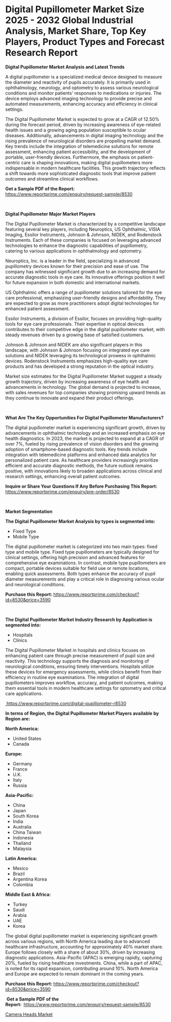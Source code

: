 <p><h1>Digital Pupillometer Market Size 2025 - 2032 Global Industrial Analysis, Market Share, Top Key Players, Product Types and Forecast Research Report</h1></p><p><strong>Digital Pupillometer Market Analysis and Latest Trends</strong></p>
<p><p>A digital pupillometer is a specialized medical device designed to measure the diameter and reactivity of pupils accurately. It is primarily used in ophthalmology, neurology, and optometry to assess various neurological conditions and monitor patients' responses to medications or injuries. The device employs advanced imaging technology to provide precise and automated measurements, enhancing accuracy and efficiency in clinical settings.</p><p>The Digital Pupillometer Market is expected to grow at a CAGR of 12.50% during the forecast period, driven by increasing awareness of eye-related health issues and a growing aging population susceptible to ocular diseases. Additionally, advancements in digital imaging technology and the rising prevalence of neurological disorders are propelling market demand. Key trends include the integration of telemedicine solutions for remote assessment, enhancing patient accessibility, and the development of portable, user-friendly devices. Furthermore, the emphasis on patient-centric care is shaping innovations, making digital pupillometers more indispensable in modern healthcare facilities. This growth trajectory reflects a shift towards more sophisticated diagnostic tools that improve patient outcomes and streamline clinical workflows.</p></p>
<p><strong>Get a Sample PDF of the Report:&nbsp;</strong> <a href="https://www.reportprime.com/enquiry/request-sample/8530?utm_campaign=2990&utm_medium=2&utm_source=Github&utm_content=ia&utm_term=19032025&utm_id=digital-pupillometer">https://www.reportprime.com/enquiry/request-sample/8530</a></p>
<p>&nbsp;</p>
<p><strong>Digital Pupillometer Major Market Players</strong></p>
<p><p>The Digital Pupillometer Market is characterized by a competitive landscape featuring several key players, including Neuroptics, US Ophthalmic, VISIA Imaging, Essilor Instruments, Johnson & Johnson, NIDEK, and Rodenstock Instruments. Each of these companies is focused on leveraging advanced technologies to enhance the diagnostic capabilities of pupillometry, catering to various applications in ophthalmology and optometry.</p><p>Neuroptics, Inc. is a leader in the field, specializing in advanced pupillometry devices known for their precision and ease of use. The company has witnessed significant growth due to an increasing demand for accurate diagnostic tools in eye care. Its innovative offerings position it well for future expansion in both domestic and international markets.</p><p>US Ophthalmic offers a range of pupillometer solutions tailored for the eye care professional, emphasizing user-friendly designs and affordability. They are expected to grow as more practitioners adopt digital technologies for enhanced patient assessment.</p><p>Essilor Instruments, a division of Essilor, focuses on providing high-quality tools for eye care professionals. Their expertise in optical devices contributes to their competitive edge in the digital pupillometer market, with steady revenues driven by a growing base of satisfied customers.</p><p>Johnson & Johnson and NIDEK are also significant players in this landscape, with Johnson & Johnson focusing on integrated eye care solutions and NIDEK leveraging its technological prowess in ophthalmic devices. Rodenstock Instruments emphasizes high-quality eye care products and has developed a strong reputation in the optical industry.</p><p>Market size estimates for the Digital Pupillometer Market suggest a steady growth trajectory, driven by increasing awareness of eye health and advancements in technology. The global demand is projected to increase, with sales revenues for top companies showing promising upward trends as they continue to innovate and expand their product offerings.</p></p>
<p>&nbsp;</p>
<p><strong>What Are The Key Opportunities For Digital Pupillometer Manufacturers?</strong></p>
<p><p>The digital pupillometer market is experiencing significant growth, driven by advancements in ophthalmic technology and an increased emphasis on eye health diagnostics. In 2023, the market is projected to expand at a CAGR of over 7%, fueled by rising prevalence of vision disorders and the growing adoption of smartphone-based diagnostic tools. Key trends include integration with telemedicine platforms and enhanced data analytics for personalized patient care. As healthcare providers increasingly prioritize efficient and accurate diagnostic methods, the future outlook remains positive, with innovations likely to broaden applications across clinical and research settings, enhancing overall patient outcomes.</p></p>
<p><strong>Inquire or Share Your Questions If Any Before Purchasing This Report:</strong> <a href="https://www.reportprime.com/enquiry/pre-order/8530?utm_campaign=2990&utm_medium=2&utm_source=Github&utm_content=ia&utm_term=19032025&utm_id=digital-pupillometer">https://www.reportprime.com/enquiry/pre-order/8530</a></p>
<p>&nbsp;</p>
<p><strong>Market Segmentation</strong></p>
<p><strong>The Digital Pupillometer Market Analysis by types is segmented into:</strong></p>
<p><ul><li>Fixed Type</li><li>Mobile Type</li></ul></p>
<p><p>The digital pupillometer market is categorized into two main types: fixed type and mobile type. Fixed type pupillometers are typically designed for clinical settings, offering high precision and advanced features for comprehensive eye examinations. In contrast, mobile type pupillometers are compact, portable devices suitable for field use or remote locations, enabling quick assessments. Both types enhance the accuracy of pupil diameter measurements and play a critical role in diagnosing various ocular and neurological conditions.</p></p>
<p><strong>Purchase this Report:&nbsp;</strong><a href="https://www.reportprime.com/checkout?id=8530&price=3590&utm_campaign=2990&utm_medium=2&utm_source=Github&utm_content=ia&utm_term=19032025&utm_id=digital-pupillometer">https://www.reportprime.com/checkout?id=8530&price=3590</a></p>
<p>&nbsp;</p>
<p><strong>The Digital Pupillometer Market Industry Research by Application is segmented into:</strong></p>
<p><ul><li>Hospitals</li><li>Clinics</li></ul></p>
<p><p>The Digital Pupillometer Market in hospitals and clinics focuses on enhancing patient care through precise measurement of pupil size and reactivity. This technology supports the diagnosis and monitoring of neurological conditions, ensuring timely interventions. Hospitals utilize these devices for emergency assessments, while clinics benefit from their efficiency in routine eye examinations. The integration of digital pupillometers improves workflow, accuracy, and patient outcomes, making them essential tools in modern healthcare settings for optometry and critical care applications.</p></p>
<p><a href="https://www.reportprime.com/digital-pupillometer-r8530?utm_campaign=2990&utm_medium=2&utm_source=Github&utm_content=ia&utm_term=19032025&utm_id=digital-pupillometer">&nbsp;https://www.reportprime.com/digital-pupillometer-r8530</a></p>
<p><strong>In terms of Region, the Digital Pupillometer Market Players available by Region are:</strong></p>
<p>
    <p> <strong> North America: </strong>
        <ul>
            <li>United States</li>
            <li>Canada</li>
        </ul>
        </p> 
    <p> <strong> Europe: </strong>
        <ul>
            <li>Germany</li>
            <li>France</li>
            <li>U.K.</li>
            <li>Italy</li>
            <li>Russia</li>
        </ul>
        </p> 
    <p> <strong> Asia-Pacific: </strong>
        <ul>
            <li>China</li>
            <li>Japan</li>
            <li>South Korea</li>
            <li>India</li>
            <li>Australia</li>
            <li>China Taiwan</li>
            <li>Indonesia</li>
            <li>Thailand</li>
            <li>Malaysia</li>
        </ul>
        </p> 
    <p> <strong> Latin America: </strong>
        <ul>
            <li>Mexico</li>
            <li>Brazil</li>
            <li>Argentina Korea</li>
            <li>Colombia</li>
        </ul>
        </p> 
    <p> <strong> Middle East & Africa: </strong>
        <ul>
            <li>Turkey</li>
            <li>Saudi</li>
            <li>Arabia</li>
            <li>UAE</li>
            <li>Korea</li>
        </ul>
    </p>
    </p>
<p><p>The global digital pupillometer market is experiencing significant growth across various regions, with North America leading due to advanced healthcare infrastructure, accounting for approximately 40% market share. Europe follows closely with a share of about 30%, driven by increasing diagnostic applications. Asia-Pacific (APAC) is emerging rapidly, capturing 20%, fueled by rising healthcare investments. China, while a part of APAC, is noted for its rapid expansion, contributing around 10%. North America and Europe are expected to remain dominant in the coming years.</p></p>
<p><strong>Purchase this Report: </strong><a href="https://www.reportprime.com/checkout?id=8530&price=3590&utm_campaign=2990&utm_medium=2&utm_source=Github&utm_content=ia&utm_term=19032025&utm_id=digital-pupillometer">https://www.reportprime.com/checkout?id=8530&price=3590</a></p>
<p>&nbsp;<strong>Get a Sample PDF of the Report:&nbsp;&nbsp;</strong><a href="https://www.reportprime.com/enquiry/request-sample/8530?utm_campaign=2990&utm_medium=2&utm_source=Github&utm_content=ia&utm_term=19032025&utm_id=digital-pupillometer">https://www.reportprime.com/enquiry/request-sample/8530</a></p>
<p><strong></strong></p>
<p><p><a href="https://github.com/rigelciara0p/Market-Research-Report-List-1/blob/main/camera-heads-market.md?utm_campaign=2990&utm_medium=2&utm_source=Github&utm_content=ia&utm_term=19032025&utm_id=digital-pupillometer">Camera Heads Market</a></p></p>